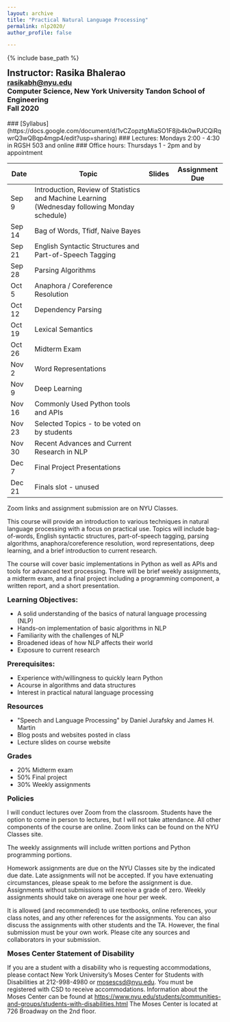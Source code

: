 ```yaml
---
layout: archive
title: "Practical Natural Language Processing"
permalink: nlp2020/
author_profile: false

---
```

<style type='text/css'> h2, h3, h4, h5, h6 {margin: 0;} </style>

{% include base_path %}

## Instructor: Rasika Bhalerao
### rasikabh@nyu.edu
### Computer Science, New York University Tandon School of Engineering
### Fall 2020
<br/>
### [Syllabus](https://docs.google.com/document/d/1vCZopztgMiaSO1F8jb4k0wPJCQiRqwrQ3wQBqp4mgp4/edit?usp=sharing)
### Lectures: Mondays 2:00 - 4:30 in RGSH 503 and online
### Office hours: Thursdays 1 - 2pm and by appointment
<br/>

| Date   | Topic                                                                                         | Slides | Assignment Due |
|--------|-----------------------------------------------------------------------------------------------|--------|----------------|
| Sep 9  | Introduction, Review of Statistics and Machine Learning (Wednesday following Monday schedule) |        |                |
| Sep 14 | Bag of Words, Tfidf, Naive Bayes                                                              |        |                |
| Sep 21 | English Syntactic Structures and Part-of-Speech Tagging                                       |        |                |
| Sep 28 | Parsing Algorithms                                                                            |        |                |
| Oct 5  | Anaphora / Coreference Resolution                                                             |        |                |
| Oct 12 | Dependency Parsing                                                                            |        |                |
| Oct 19 | Lexical Semantics                                                                             |        |                |
| Oct 26 | Midterm Exam                                                                                  |        |                |
| Nov 2  | Word Representations                                                                          |        |                |
| Nov 9  | Deep Learning                                                                                 |        |                |
| Nov 16 | Commonly Used Python tools and APIs                                                           |        |                |
| Nov 23 | Selected Topics - to be voted on by students                                                  |        |                |
| Nov 30 | Recent Advances and Current Research in NLP                                                   |        |                |
| Dec 7  | Final Project Presentations                                                                   |        |                |
| Dec 21 | Finals slot - unused                                                                          |        |                |


Zoom links and assignment submission are on NYU Classes.

This course will provide an introduction to various techniques in natural language processing with a focus on practical use. Topics will include bag-of-words, English syntactic structures, part-of-speech tagging, parsing algorithms, anaphora/coreference resolution, word representations, deep learning, and a brief introduction to current research.

The course will cover basic implementations in Python as well as APIs and tools for advanced text processing. There will be brief weekly assignments, a midterm exam, and a final project including a programming component, a written report, and a short presentation.

### Learning Objectives:
- A solid understanding of the basics of natural language processing (NLP)
- Hands-on implementation of basic algorithms in NLP
- Familiarity with the challenges of NLP
- Broadened ideas of how NLP affects their world
- Exposure to current research

### Prerequisites:
- Experience with/willingness to quickly learn Python
- Acourse in algorithms and data structures
- Interest in practical natural language processing

### Resources
- "Speech and Language Processing" by Daniel Jurafsky and James H. Martin
- Blog posts and websites posted in class
- Lecture slides on course website

### Grades
- 20%  Midterm exam
- 50%  Final project
- 30%  Weekly assignments

### Policies
I will conduct lectures over Zoom from the classroom. Students have the option to come in person to lectures, but I will not take attendance. All other components of the course are online. Zoom links can be found on the NYU Classes site.

The weekly assignments will include written portions and Python programming portions.

Homework assignments are due on the NYU Classes site by the indicated due date. Late assignments will not be accepted. If you have extenuating circumstances, please speak to me before the assignment is due. Assignments without submissions will receive a grade of zero. Weekly assignments should take on average one hour per week.

It is allowed (and recommended) to use textbooks, online references, your class notes, and any other references for the assignments. You can also discuss the assignments with other students and the TA. However, the final submission must be your own work. Please cite any sources and collaborators in your submission.

### Moses Center Statement of Disability
If you are a student with a disability who is requesting accommodations, please contact New York University’s Moses Center for Students with Disabilities at 212-998-4980 or mosescsd@nyu.edu.  You must be registered with CSD to receive accommodations.  Information about the Moses Center can be found at https://www.nyu.edu/students/communities-and-groups/students-with-disabilities.html 
The Moses Center is located at 726 Broadway on the 2nd floor. 
